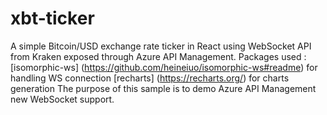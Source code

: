 # xbt-ticker

A simple Bitcoin/USD exchange rate ticker in React using WebSocket API from Kraken exposed through Azure API Management.
Packages used :
[isomorphic-ws] (https://github.com/heineiuo/isomorphic-ws#readme) for handling WS connection
[recharts] (https://recharts.org/) for charts generation
The purpose of this sample is to demo Azure API Management new WebSocket support.
